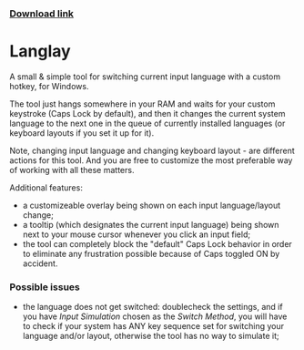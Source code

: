 ### [Download link](https://github.com/estorski/langlay/releases/download/v1.10/Langlay.1.13.msi)

# Langlay
A small & simple tool for switching current input language with a custom hotkey, for Windows.

The tool just hangs somewhere in your RAM and waits for your custom keystroke (Caps Lock by default), and then it changes the current system language to the next one in the queue of currently installed languages (or keyboard layouts if you set it up for it).

Note, changing input language and changing keyboard layout - are different actions for this tool. And you are free to customize the most preferable way of working with all these matters.

Additional features:
+ a customizeable overlay being shown on each input language/layout change;
+ a tooltip (which designates the current input language) being shown next to your mouse cursor whenever you click an input field;
+ the tool can completely block the "default" Caps Lock behavior in order to eliminate any frustration possible because of Caps toggled ON by accident.
 
### Possible issues
+ the language does not get switched: doublecheck the settings, and if you have *Input Simulation* chosen as the *Switch Method*, you will have to check if your system has ANY key sequence set for switching your language and/or layout, otherwise the tool has no way to simulate it;
